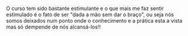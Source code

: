 O curso tem sido bastante estimulante e o que mais me faz sentir estimulado é o fato de ser "dada a mão sem dar o braço", ou seja nós somos deixados num ponto onde o conhecimento e a prática esta a vista mas só dempende de nós alcansá-los!!
